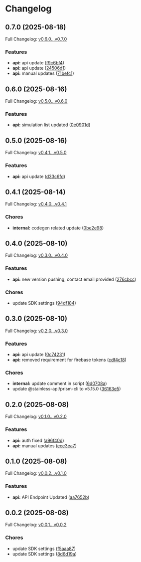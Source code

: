 # Changelog

## 0.7.0 (2025-08-18)

Full Changelog: [v0.6.0...v0.7.0](https://github.com/Fluidize-Inc/fluidize-python-sdk/compare/v0.6.0...v0.7.0)

### Features

* **api:** api update ([f9c6bf4](https://github.com/Fluidize-Inc/fluidize-python-sdk/commit/f9c6bf4aee805b48bb287f20913563cb98edee38))
* **api:** api update ([24506d1](https://github.com/Fluidize-Inc/fluidize-python-sdk/commit/24506d13f3c43356a7a04587791ca630e1ace250))
* **api:** manual updates ([71befc1](https://github.com/Fluidize-Inc/fluidize-python-sdk/commit/71befc199f7bcc7a10709954208d621d0bf25cee))

## 0.6.0 (2025-08-16)

Full Changelog: [v0.5.0...v0.6.0](https://github.com/Fluidize-Inc/fluidize-python-sdk/compare/v0.5.0...v0.6.0)

### Features

* **api:** simulation list updated ([0e0901d](https://github.com/Fluidize-Inc/fluidize-python-sdk/commit/0e0901d90e81c12f40fdab75555c90c8cab1365d))

## 0.5.0 (2025-08-16)

Full Changelog: [v0.4.1...v0.5.0](https://github.com/Fluidize-Inc/fluidize-python-sdk/compare/v0.4.1...v0.5.0)

### Features

* **api:** api update ([d33c6fd](https://github.com/Fluidize-Inc/fluidize-python-sdk/commit/d33c6fd30e636e573e1fcc3a25ad0827b305d771))

## 0.4.1 (2025-08-14)

Full Changelog: [v0.4.0...v0.4.1](https://github.com/Fluidize-Inc/fluidize-python-sdk/compare/v0.4.0...v0.4.1)

### Chores

* **internal:** codegen related update ([0be2e98](https://github.com/Fluidize-Inc/fluidize-python-sdk/commit/0be2e98c8c40026060a29299c4bc05ed0ab74ed1))

## 0.4.0 (2025-08-10)

Full Changelog: [v0.3.0...v0.4.0](https://github.com/Fluidize-Inc/fluidize-python-sdk/compare/v0.3.0...v0.4.0)

### Features

* **api:** new version pushing, contact email provided ([276cbcc](https://github.com/Fluidize-Inc/fluidize-python-sdk/commit/276cbcc68eeddce97af1f824daf3f0a8f8ed5c44))


### Chores

* update SDK settings ([94df184](https://github.com/Fluidize-Inc/fluidize-python-sdk/commit/94df1846d2bc7affe077d42e10addca03a09d42b))

## 0.3.0 (2025-08-10)

Full Changelog: [v0.2.0...v0.3.0](https://github.com/Fluidize-Inc/fluidize-python-sdk/compare/v0.2.0...v0.3.0)

### Features

* **api:** api update ([0c74231](https://github.com/Fluidize-Inc/fluidize-python-sdk/commit/0c742316a30eff0b3878f5fcffe478ceeaa1843e))
* **api:** removed requirement for firebase tokens ([cdf4c18](https://github.com/Fluidize-Inc/fluidize-python-sdk/commit/cdf4c1865532c639c36e56caf40bb63c37b2d11d))


### Chores

* **internal:** update comment in script ([6d0708a](https://github.com/Fluidize-Inc/fluidize-python-sdk/commit/6d0708a5c441475d7dce06c50348b72776a48911))
* update @stainless-api/prism-cli to v5.15.0 ([36163e5](https://github.com/Fluidize-Inc/fluidize-python-sdk/commit/36163e52f3198687cfe32d6dd0734932cf6747e6))

## 0.2.0 (2025-08-08)

Full Changelog: [v0.1.0...v0.2.0](https://github.com/Fluidize-Inc/fluidize-python-sdk/compare/v0.1.0...v0.2.0)

### Features

* **api:** auth fixed ([a96f40d](https://github.com/Fluidize-Inc/fluidize-python-sdk/commit/a96f40d874e0f7c679c4f11462860cadfe537518))
* **api:** manual updates ([ece3ea7](https://github.com/Fluidize-Inc/fluidize-python-sdk/commit/ece3ea7c6544c3ea63dd7119b291bc59d8865c5a))

## 0.1.0 (2025-08-08)

Full Changelog: [v0.0.2...v0.1.0](https://github.com/Fluidize-Inc/fluidize-python-sdk/compare/v0.0.2...v0.1.0)

### Features

* **api:** API Endpoint Updated ([aa7652b](https://github.com/Fluidize-Inc/fluidize-python-sdk/commit/aa7652b9348b2fd642889a1d31b5d86962018900))

## 0.0.2 (2025-08-08)

Full Changelog: [v0.0.1...v0.0.2](https://github.com/Fluidize-Inc/fluidize-python-sdk/compare/v0.0.1...v0.0.2)

### Chores

* update SDK settings ([f5aaa87](https://github.com/Fluidize-Inc/fluidize-python-sdk/commit/f5aaa8785665246e6da58be411c0f802c2f0f6bb))
* update SDK settings ([8d6d19a](https://github.com/Fluidize-Inc/fluidize-python-sdk/commit/8d6d19ab54fb9d59a796d33f5938ec41c8e811e1))
